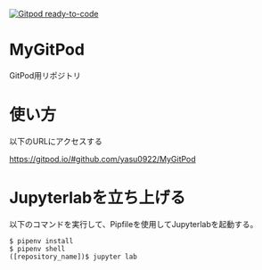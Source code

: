 [![Gitpod ready-to-code](https://img.shields.io/badge/Gitpod-ready--to--code-blue?logo=gitpod)](https://gitpod.io/#https://github.com/yasu0922/MyGitPod)

# MyGitPod
GitPod用リポジトリ

# 使い方
以下のURLにアクセスする

https://gitpod.io/#github.com/yasu0922/MyGitPod

# Jupyterlabを立ち上げる
以下のコマンドを実行して、Pipfileを使用してJupyterlabを起動する。

~~~
$ pipenv install
$ pipenv shell
([repository_name])$ jupyter lab
~~~
